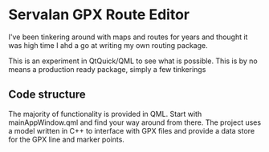 # Servalan GPX Route Editor

I've been tinkering around with maps and routes for years and thought it was high time I ahd a go at writing my own routing package.

This is an experiment in QtQuick/QML to see what is possible. This is by no means a production ready package, simply a few tinkerings

## Code structure

The majority of functionality is provided in QML. Start with mainAppWindow.qml and find your way around from there. The project uses a model written in C++ to interface with GPX files and provide a data store for the GPX line and marker points.
